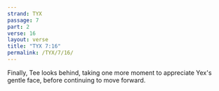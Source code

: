 ```yaml
---
strand: TYX
passage: 7
part: 2
verse: 16
layout: verse
title: "TYX 7:16"
permalink: /TYX/7/16/
---
```

Finally, Tee looks behind, taking one more moment to appreciate Yex's gentle face, before continuing to move forward.
